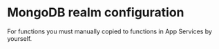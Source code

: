 # MongoDB realm configuration

For functions you must manually copied to functions in App Services by yourself.